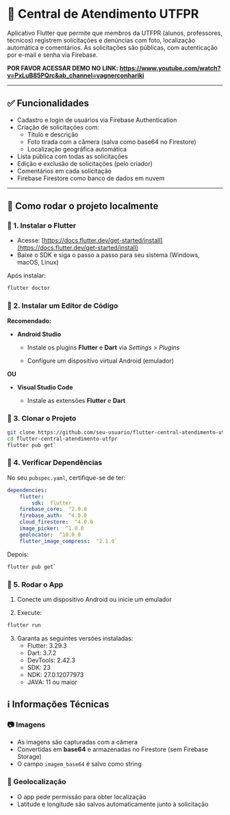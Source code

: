 
# 📱 Central de Atendimento UTFPR

Aplicativo Flutter que permite que membros da UTFPR (alunos, professores, técnicos) registrem solicitações e denúncias com foto, localização automática e comentários. As solicitações são públicas, com autenticação por e-mail e senha via Firebase.

**POR FAVOR ACESSAR DEMO NO LINK: https://www.youtube.com/watch?v=PxLuB85PQrc&ab_channel=vagnerconhariki**

---

## ✅ Funcionalidades

- Cadastro e login de usuários via Firebase Authentication
- Criação de solicitações com:
  - Título e descrição
  - Foto tirada com a câmera (salva como base64 no Firestore)
  - Localização geográfica automática
- Lista pública com todas as solicitações
- Edição e exclusão de solicitações (pelo criador)
- Comentários em cada solicitação
- Firebase Firestore como banco de dados em nuvem

---

## 🚀 Como rodar o projeto localmente

### 🔹 1. Instalar o Flutter

- Acesse: [https://docs.flutter.dev/get-started/install](https://docs.flutter.dev/get-started/install)
- Baixe o SDK e siga o passo a passo para seu sistema (Windows, macOS, Linux)

Após instalar:

```bash
flutter doctor 
```
### 🔹 2. Instalar um Editor de Código

**Recomendado:**
-   **Android Studio**
    
    -   Instale os plugins **Flutter** e **Dart** via _Settings > Plugins_
        
    -   Configure um dispositivo virtual Android (emulador)
       
**OU**

-   **Visual Studio Code**
    
    -   Instale as extensões **Flutter** e **Dart**

### 🔹 3. Clonar o Projeto

```bash
git clone https://github.com/seu-usuario/flutter-central-atendimento-utfpr.git 
cd flutter-central-atendimento-utfpr
flutter pub get`
```
### 🔹 4. Verificar Dependências

No seu `pubspec.yaml`, certifique-se de ter:

```yaml
dependencies:  
	flutter:  
		sdk:  flutter  
	firebase_core:  ^2.0.0  
	firebase_auth:  ^4.0.0  
	cloud_firestore:  ^4.0.0  
	image_picker:  ^1.0.0  
	geolocator:  ^10.0.0  
	flutter_image_compress:  ^2.1.0` 
```

Depois:

```bash
flutter pub get`
```

### 🔹 5. Rodar o App

1.  Conecte um dispositivo Android ou inicie um emulador
    
2.  Execute:
    
```bash
flutter run
```
3. Garanta as seguintes versões instaladas:
	 - Flutter: 3.29.3
	 - Dart: 3.7.2
	 - DevTools: 2.42.3
	 - SDK: 23
	 - NDK: 27.0.12077973
	 - JAVA: 11 ou maior



## ℹ️ Informações Técnicas

### 📷 Imagens

-   As imagens são capturadas com a câmera
-   Convertidas em **base64** e armazenadas no Firestore (sem Firebase Storage)
-   O campo `imagem_base64` é salvo como string

### 📍 Geolocalização

-   O app pede permissão para obter localização
-   Latitude e longitude são salvos automaticamente junto à solicitação